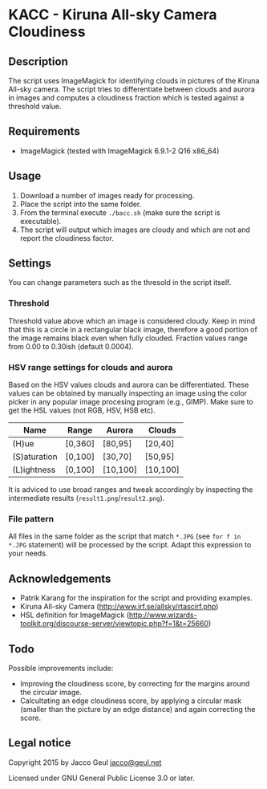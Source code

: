 # KACC - Kiruna All-sky Camera Cloudiness

## Description
The script uses ImageMagick for identifying clouds in pictures of the Kiruna All-sky
camera. The script tries to differentiate between clouds and
aurora in images and computes a cloudiness fraction which is tested
against a threshold value.

## Requirements
* ImageMagick (tested with ImageMagick 6.9.1-2 Q16 x86_64)

## Usage
1. Download a number of images ready for processing.
2. Place the script into the same folder.
3. From the terminal execute ```./bacc.sh``` (make sure the script is executable).
4. The script will output which images are cloudy and which are not and report the cloudiness factor.

## Settings
You can change parameters such as the thresold in the script itself.

### Threshold
Threshold value above which an image is considered cloudy. Keep in mind that this is a circle in a rectangular black image, therefore a good portion of the image remains black even when fully clouded. Fraction values range from 0.00 to 0.30ish (default 0.0004).

### HSV range settings for clouds and aurora
Based on the HSV values clouds and aurora can be differentiated. These values can be obtained by manually inspecting an image using the color picker in any popular image procesing program (e.g., GIMP). Make sure to get the HSL values (not RGB, HSV, HSB etc).

| Name         | Range   | Aurora   | Clouds   |
| ------------ | ------- | -------- | -------- |
| (H)ue        | [0,360] | [80,95]  | [20,40]  |
| (S)aturation | [0,100] | [30,70]  | [50,95]  |
| (L)ightness  | [0,100] | [10,100] | [10,100] |

It is adviced to use broad ranges and tweak accordingly by inspecting the intermediate results (```result1.png```/```result2.png```).

### File pattern
All files in the same folder as the script that match ```*.JPG``` (see ```for f in *.JPG``` statement) will be processed by the script. Adapt this expression to your needs.

## Acknowledgements
* Patrik Karang for the inspiration for the script and providing examples.
* Kiruna All-sky Camera (http://www.irf.se/allsky/rtascirf.php)
* HSL definition for ImageMagick (http://www.wizards-toolkit.org/discourse-server/viewtopic.php?f=1&t=25660)

## Todo
Possible improvements include:
* Improving the cloudiness score, by correcting for the margins around the circular image.
* Calcultating an edge cloudiness score, by applying a circular mask (smaller than the picture by an edge distance) and again correcting the score.

## Legal notice
Copyright 2015 by Jacco Geul <jacco@geul.net>

Licensed under GNU General Public License 3.0 or later.
